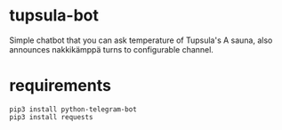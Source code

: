 # tupsula-bot
Simple chatbot that you can ask temperature of Tupsula's A sauna, also announces nakkikämppä turns to configurable channel.

# requirements
```shell
pip3 install python-telegram-bot
pip3 install requests
```
